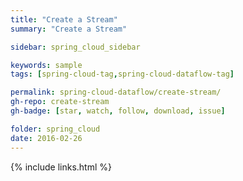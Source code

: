 ```yaml
---
title: "Create a Stream"
summary: "Create a Stream"

sidebar: spring_cloud_sidebar

keywords: sample
tags: [spring-cloud-tag,spring-cloud-dataflow-tag]

permalink: spring-cloud-dataflow/create-stream/
gh-repo: create-stream
gh-badge: [star, watch, follow, download, issue]

folder: spring_cloud
date: 2016-02-26
---
```


{% include links.html %}
